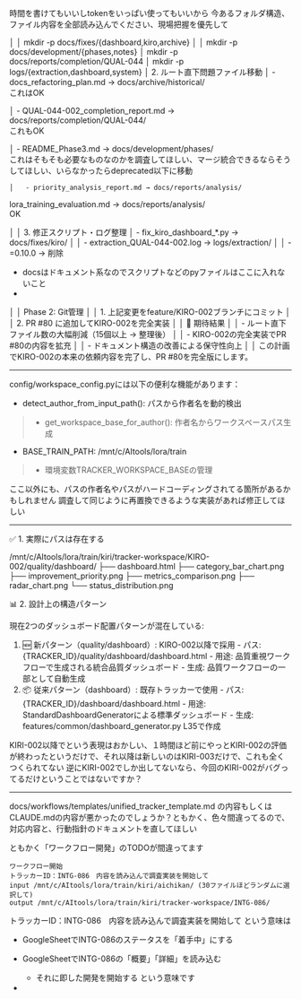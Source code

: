 時間を書けてもいいしtokenをいっぱい使ってもいいから
今あるフォルダ構造、ファイル内容を全部読み込んでください、現場把握を優先して

 

 │ │ mkdir -p docs/fixes/{dashboard,kiro,archive}                                                                           │ │ mkdir -p docs/development/{phases,notes}                                                                               │ mkdir -p docs/reports/completion/QUAL-044                                                                            │ mkdir -p logs/{extraction,dashboard,system}                                                                             │ 2. ルート直下問題ファイル移動                                                                                                    │   - docs_refactoring_plan.md → docs/archive/historical/   
 これはOK
 
 │   - QUAL-044-002_completion_report.md → docs/reports/completion/QUAL-044/           
 これもOK
 
  │   - README_Phase3.md → docs/development/phases/                                                          
  これはそもそも必要なものなのかを調査してほしい、マージ統合できるならそうしてほしい、いらなかったらdeprecated以下に移動
	
	│   - priority_analysis_report.md → docs/reports/analysis/              
lora_training_evaluation.md → docs/reports/analysis/       
OK




│ │ 3. 修正スクリプト・ログ整理                                                                                                       │   - fix_kiro_dashboard_*.py → docs/fixes/kiro/                                                                          │ │   - extraction_QUAL-044-002.log → logs/extraction/                                                        │ │   - =0.10.0 → 削除                

* docsはドキュメント系なのでスクリプトなどのpyファイルはここに入れないこと
* 


│ │ Phase 2: Git管理                                                                                                                     │ │ 1. 上記変更をfeature/KIRO-002ブランチにコミット                                                         │ │ 2. PR #80 に追加してKIRO-002を完全実装                                                                        │ │ 🎯 期待結果                                                                                                                             │ │ - ルート直下ファイル数の大幅削減（15個以上 → 整理後）                                              │ │ - KIRO-002の完全実装でPR #80の内容を拡充                                                                      │ │ - ドキュメント構造の改善による保守性向上                                                                      │ │ この計画でKIRO-002の本来の依頼内容を完了し、PR #80を完全版にします。


-----

>
  config/workspace_config.pyには以下の便利な機能があります：
  - detect_author_from_input_path(): パスから作者名を動的検出
>  - get_workspace_base_for_author(): 作者名からワークスペースパス生成
  - BASE_TRAIN_PATH: /mnt/c/AItools/lora/train
>  - 環境変数TRACKER_WORKSPACE_BASEの管理


ここ以外にも、パスの作者名やパスがハードコーディングされてる箇所があるかもしれません
調査して同じように再置換できるような実装があれば修正してほしい

-----

>
  ✅ 1. 実際にパスは存在する

  /mnt/c/AItools/lora/train/kiri/tracker-workspace/KIRO-002/quality/dashboard/
  ├── dashboard.html
  ├── category_bar_chart.png
  ├── improvement_priority.png
  ├── metrics_comparison.png
  ├── radar_chart.png
  └── status_distribution.png

  📊 2. 設計上の構造パターン

  現在2つのダッシュボード配置パターンが混在している:

  1. 🆕 新パターン（quality/dashboard）: KIRO-002以降で採用
    - パス: {TRACKER_ID}/quality/dashboard/dashboard.html
    - 用途: 品質重視ワークフローで生成される統合品質ダッシュボード
    - 生成: 品質ワークフローの一部として自動生成
  2. 📦 従来パターン（dashboard）: 既存トラッカーで使用
    - パス: {TRACKER_ID}/dashboard/dashboard.html
    - 用途: StandardDashboardGeneratorによる標準ダッシュボード
    - 生成: features/common/dashboard_generator.py L35で作成

KIRI-002以降でという表現はおかしい、１時間ほど前にやっとKIRI-002の評価が終わったというだけで、それ以降は新しいのはKIRI-003だけで、これも全くつくられてない
逆にKIRI-002でしか出してないなら、今回のKIRI-002がバグってるだけということではないですか？



----




docs/workflows/templates/unified_tracker_template.md の内容もしくはCLAUDE.mdの内容が悪かったのでしょうか？ともかく、色々間違ってるので、対応内容と、行動指針のドキュメントを直してほしい

ともかく「ワークフロー開発」のTODOが間違ってます

```
ワークフロー開始
トラッカーID：INTG-086　内容を読み込んで調査実装を開始して
input /mnt/c/AItools/lora/train/kiri/aichikan/ (30ファイルほどランダムに選択して)
output /mnt/c/AItools/lora/train/kiri/tracker-workspace/INTG-086/
```

トラッカーID：INTG-086　内容を読み込んで調査実装を開始して
という意味は
* GoogleSheetでINTG-086のステータスを「着手中」にする
* GoogleSheetでINTG-086の「概要」「詳細」を読み込む
	* それに即した開発を開始する
という意味です

* 
